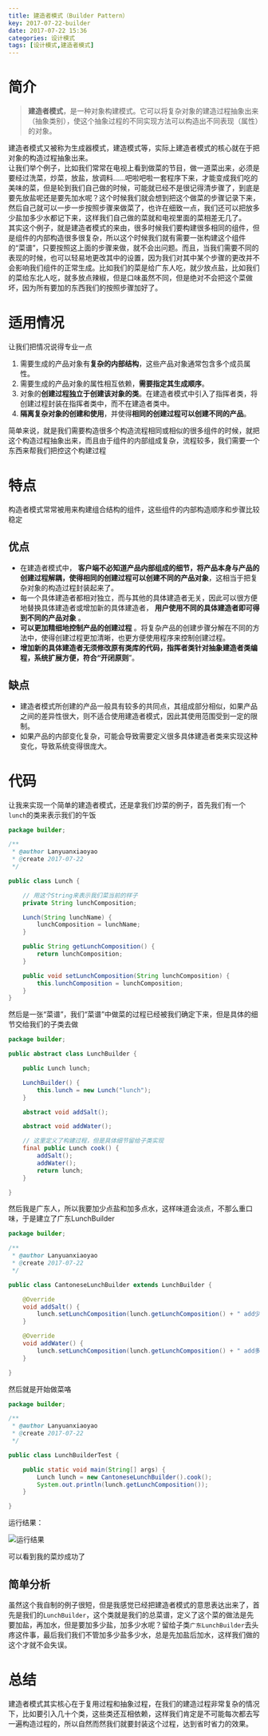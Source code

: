 ```yaml
---
title: 建造者模式（Builder Pattern）
key: 2017-07-22-builder
date: 2017-07-22 15:36
categories: 设计模式
tags: [设计模式,建造者模式]
---
```



# 简介
> **建造者模式**，是一种对象构建模式。它可以将复杂对象的建造过程抽象出来（抽象类别），使这个抽象过程的不同实现方法可以构造出不同表现（属性）的对象。

建造者模式又被称为生成器模式，建造模式等，实际上建造者模式的核心就在于把对象的构造过程抽象出来。  
让我们举个例子，比如我们常常在电视上看到做菜的节目，做一道菜出来，必须是要经过洗菜，炒菜，放盐，放调料……吧啦吧啦一套程序下来，才能变成我们吃的美味的菜，但是轮到我们自己做的时候，可能就已经不是很记得清步骤了，到底是要先放盐呢还是要先加水呢？这个时候我们就会想到把这个做菜的步骤记录下来，然后自己就可以一步一步按照步骤来做菜了，也许在细致一点，我们还可以把放多少盐加多少水都记下来，这样我们自己做的菜就和电视里面的菜相差无几了。  
其实这个例子，就是建造者模式的来由，很多时候我们要构建很多相同的组件，但是组件的内部构造很多很复杂，所以这个时候我们就有需要一张构建这个组件的“菜谱”，只要按照这上面的步骤来做，就不会出问题。而且，当我们需要不同的表现的时候，也可以轻易地更改其中的设置，因为我们对其中某个步骤的更改并不会影响我们组件的正常生成。比如我们的菜是给广东人吃，就少放点盐，比如我们的菜给东北人吃，就多放点辣椒，但是口味虽然不同，但是绝对不会把这个菜做坏，因为所有要加的东西我们的按照步骤加好了。  

# 适用情况
让我们把情况说得专业一点
1. 需要生成的产品对象有**复杂的内部结构**，这些产品对象通常包含多个成员属性。
2. 需要生成的产品对象的属性相互依赖，**需要指定其生成顺序**。
3. 对象的**创建过程独立于创建该对象的类**。在建造者模式中引入了指挥者类，将创建过程封装在指挥者类中，而不在建造者类中。
4. **隔离复杂对象的创建和使用**，并使得**相同的创建过程可以创建不同的产品**。

简单来说，就是我们需要构造很多个构造流程相同或相似的很多组件的时候，就把这个构造过程抽象出来，而且由于组件的内部组成复杂，流程较多，我们需要一个东西来帮我们把控这个构建过程

# 特点
构造者模式常常被用来构建组合结构的组件，这些组件的内部构造顺序和步骤比较稳定
## 优点
- 在建造者模式中， **客户端不必知道产品内部组成的细节，将产品本身与产品的创建过程解耦，使得相同的创建过程可以创建不同的产品对象**，这相当于把复杂对象的构造过程封装起来了。
- 每一个具体建造者都相对独立，而与其他的具体建造者无关，因此可以很方便地替换具体建造者或增加新的具体建造者， **用户使用不同的具体建造者即可得到不同的产品对象** 。
- **可以更加精细地控制产品的创建过程** 。将复杂产品的创建步骤分解在不同的方法中，使得创建过程更加清晰，也更方便使用程序来控制创建过程。
- **增加新的具体建造者无须修改原有类库的代码，指挥者类针对抽象建造者类编程，系统扩展方便，符合“开闭原则**”。
## 缺点
- 建造者模式所创建的产品一般具有较多的共同点，其组成部分相似，如果产品之间的差异性很大，则不适合使用建造者模式，因此其使用范围受到一定的限制。
- 如果产品的内部变化复杂，可能会导致需要定义很多具体建造者类来实现这种变化，导致系统变得很庞大。

# 代码
让我来实现一个简单的建造者模式，还是拿我们炒菜的例子，首先我们有一个`lunch`的类来表示我们的午饭
``` java
package builder;

/**
 * @author Lanyuanxiaoyao
 * @create 2017-07-22
 */

public class Lunch {

    // 用这个String来表示我们菜当前的样子
    private String lunchComposition;

    Lunch(String lunchName) {
        lunchComposition = lunchName;
    }

    public String getLunchComposition() {
        return lunchComposition;
    }

    public void setLunchComposition(String lunchComposition) {
        this.lunchComposition = lunchComposition;
    }
}
```

然后是一张“菜谱”，我们“菜谱”中做菜的过程已经被我们确定下来，但是具体的细节交给我们的子类去做

``` java
package builder;

public abstract class LunchBuilder {

    public Lunch lunch;

    LunchBuilder() {
        this.lunch = new Lunch("lunch");
    }

    abstract void addSalt();

    abstract void addWater();

    // 这里定义了构建过程，但是具体细节留给子类实现
    final public Lunch cook() {
        addSalt();
        addWater();
        return lunch;
    }

}
```
然后我是广东人，所以我要加少点盐和加多点水，这样味道会淡点，不那么重口味，于是建立了广东LunchBuilder

``` java
package builder;

/**
 * @author Lanyuanxiaoyao
 * @create 2017-07-22
 */

public class CantoneseLunchBuilder extends LunchBuilder {

    @Override
    void addSalt() {
        lunch.setLunchComposition(lunch.getLunchComposition() + " add少点Salt");
    }

    @Override
    void addWater() {
        lunch.setLunchComposition(lunch.getLunchComposition() + " add多点Water");
    }

}
```

然后就是开始做菜咯

``` java
package builder;

/**
 * @author Lanyuanxiaoyao
 * @create 2017-07-22
 */

public class LunchBuilderTest {

    public static void main(String[] args) {
        Lunch lunch = new CantoneseLunchBuilder().cook();
        System.out.println(lunch.getLunchComposition());
    }

}
```
运行结果：

![][1]

可以看到我的菜炒成功了

## 简单分析
虽然这个我自制的例子很短，但是我感觉已经把建造者模式的意思表达出来了，首先是我们的`LunchBuilder`，这个类就是我们的总菜谱，定义了这个菜的做法是先要加盐，再加水，但是要加多少盐，加多少水呢？留给子类`广东LunchBuilder`去头疼这件事，最后我们我们不管加多少盐多少水，总是先加盐后加水，这样我们做的这个才就不会失误。

# 总结
建造者模式其实核心在于复用过程和抽象过程，在我们的建造过程非常复杂的情况下，比如要引入几十个类，这些类还互相依赖，这样我们肯定是不可能每次都去写一遍构造过程的，所以自然而然我们就要封装这个过程，达到省时省力的效果。


  [1]: https://www.github.com/lanyuanxiaoyao/GitGallery/raw/master/2017/7/22/%E5%BB%BA%E9%80%A0%E8%80%85%E6%A8%A1%E5%BC%8F%EF%BC%88Builder%20Pattern%EF%BC%89/Ashampoo_Snap_2017%E5%B9%B47%E6%9C%8822%E6%97%A5_16h31m06s_001_.png "运行结果"

